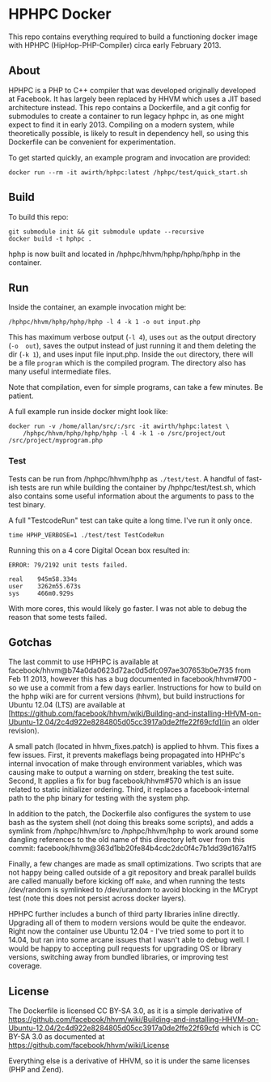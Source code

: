 # HPHPC Docker

This repo contains everything required to build a functioning docker image with HPHPC 
(HipHop-PHP-Compiler) circa early February 2013.

## About

HPHPC is a PHP to C++ compiler that was developed originally developed at Facebook. It 
has largely been replaced by HHVM which uses a JIT based architecture instead. This 
repo contains a Dockerfile, and a git config for submodules to create a container to 
run legacy hphpc in, as one might expect to find it in early 2013. Compiling on a modern 
system, while theoretically possible, is likely to result in dependency hell, so using 
this Dockerfile can be convenient for experimentation.

To get started quickly, an example program and invocation are provided:

    docker run --rm -it awirth/hphpc:latest /hphpc/test/quick_start.sh

## Build

To build this repo:

    git submodule init && git submodule update --recursive
    docker build -t hphpc .

hphp is now built and located in /hphpc/hhvm/hphp/hphp/hphp in the container.

## Run

Inside the container, an example invocation might be:

    /hphpc/hhvm/hphp/hphp/hphp -l 4 -k 1 -o out input.php

This has maximum verbose output (`-l 4`), uses `out` as the output directory (`-o 
out`), saves the output instead of just running it and them deleting the dir (`-k 1`), 
and uses input file input.php. Inside the `out` directory, there will be a file 
`program` which is the compiled program. The directory also has many useful 
intermediate files.

Note that compilation, even for simple programs, can take a few minutes. Be patient.

A full example run inside docker might look like:

    docker run -v /home/allan/src/:/src -it awirth/hphpc:latest \
        /hphpc/hhvm/hphp/hphp/hphp -l 4 -k 1 -o /src/project/out /src/project/myprogram.php

### Test

Tests can be run from /hphpc/hhvm/hphp as `./test/test`. A handful of fast-ish tests 
are run while building the container by /hphpc/test/test.sh, which also contains some 
useful information about the arguments to pass to the test binary.

A full "TestcodeRun" test can take quite a long time. I've run it only once.

    time HPHP_VERBOSE=1 ./test/test TestCodeRun

Running this on a 4 core Digital Ocean box resulted in:

    ERROR: 79/2192 unit tests failed.

    real    945m58.334s
    user    3262m55.673s
    sys     466m0.929s

With more cores, this would likely go faster. I was not able to debug the reason that 
some tests failed.

## Gotchas

The last commit to use HPHPC is available at 
facebook/hhvm@b74a0da0623d72ac0d5dfc097ae307653b0e7f35 from Feb 11 2013, however this has a bug 
documented in facebook/hhvm#700 - so we use a commit from a few days earlier. 
Instructions for how to build on the hphp wiki are for current versions (hhvm), but 
build instructions for Ubuntu 12.04 (LTS) are available at 
[https://github.com/facebook/hhvm/wiki/Building-and-installing-HHVM-on-Ubuntu-12.04/2c4d922e8284805d05cc3917a0de2ffe22f69cfd](in 
an older revision).

A small patch (located in hhvm_fixes.patch) is applied to hhvm. This fixes a few 
issues. First, it prevents makeflags being propagated into HPHPc's internal invocation 
of make through environment variables, which was causing make to output a warning on 
stderr, breaking the test suite. Second, It applies a fix for bug facebook/hhvm#570 
which is an issue related to static initializer ordering. Third, it replaces a 
facebook-internal path to the php binary for testing with the system php.

In addition to the patch, the Dockerfile also configures the system to use bash as the 
system shell (not doing this breaks some scripts), and adds a symlink from 
/hphpc/hhvm/src to /hphpc/hhvm/hphp to work around some dangling references to the old 
name of this directory left over from this commit: 
facebook/hhvm@363d1bb20fe84b4cdc2dc0f4c7b1dd39d167a1f5

Finally, a few changes are made as small optimizations. Two scripts that are not happy 
being called outside of a git repository and break parallel builds are called manually 
before kicking off `make`, and when running the tests /dev/random is symlinked to 
/dev/urandom to avoid blocking in the MCrypt test (note this does not persist across 
docker layers).

HPHPC further includes a bunch of third party libraries inline directly. Upgrading all 
of them to modern versions would be quite the endeavor. Right now the container use 
Ubuntu 12.04 - I've tried some to port it to 14.04, but ran into some arcane issues 
that I wasn't able to debug well. I would be happy to accepting pull requests for 
upgrading OS or library versions, switching away from bundled libraries, or improving 
test coverage.

## License

The Dockerfile is licensed CC BY-SA 3.0, as it is a simple derivative of 
https://github.com/facebook/hhvm/wiki/Building-and-installing-HHVM-on-Ubuntu-12.04/2c4d922e8284805d05cc3917a0de2ffe22f69cfd 
which is CC BY-SA 3.0 as documented at https://github.com/facebook/hhvm/wiki/License

Everything else is a derivative of HHVM, so it is under the same licenses (PHP and Zend).
